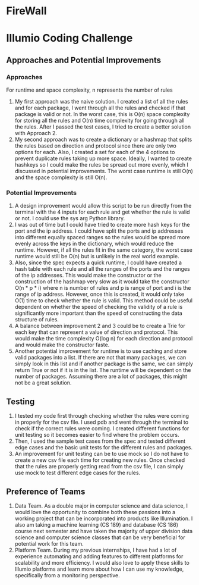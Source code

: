 # FireWall
# Illumio Coding Challenge

## Approaches and Potential Improvements

### Approaches
For runtime and space complexity, n represents the number of rules
1. My first approach was the naive solution. I created a list of all the rules and for each package, I went through all the rules and checked if that package is valid or not. In the worst case, this is O(n) space complexity for storing all the rules and O(n) time complexity for going through all the rules. After I passed the test cases, I tried to create a better solution with Approach 2. 
2. My second approach was to create a dictionary or a hashmap that splits the rules based on direction and protocol since there are only two options for each. Also, I created a set for each of the 4 options to prevent duplicate rules taking up more space. Ideally, I wanted to create hashkeys so I could make the rules be spread out more evenly, which I discussed in potential improvements. The worst case runtime is still O(n) and the space complexity is still O(n).
### Potential Improvements
1. A design improvement would allow this script to be run directly from the terminal with the 4 inputs for each rule and get whether the rule is valid or not. I could use the sys arg Python library.
2. I was out of time but I could have tried to create more hash keys for the port and the ip address. I could have split the ports and ip addresses into different equally spaced ranges so the rules would be spread more evenly across the keys in the dictionary, which would reduce the runtime. However, if all the rules fit in the same category, the worst case runtime would still be O(n) but is unlikely in the real world example.
3. Also, since the spec expects a quick runtime, I could have created a hash table with each rule and all the ranges of the ports and the ranges of the ip addresses. This would make the constructor or the construction of the hashmap very slow as it would take the constructor O(n * p * i) where n is number of rules and p is range of port and i is the range of ip address. However, once this is created, it would only take O(1) time to check whether the rule is valid. This method could be useful dependent on whether the speed of checking the validity of a rule is significantly more important than the speed of constructing the data structure of rules.
4. A balance between improvement 2 and 3 could be to create a Trie for each key that can represent a value of direction and protocol. This would make the time complexity O(log n) for each direction and protocol and would make the constructor faste. 
5. Another potential improvement for runtime is to use caching and store valid packages into a list. If there are not that many packages, we can simply look in this list and if another package is the same, we can simply return True or not if it is in the list. The runtime will be dependent on the number of packages. Assuming there are a lot of packages, this might not be a great solution.
## Testing
1. I tested my code first through checking whether the rules were coming in properly for the csv file. I used pdb and went through the terminal to check if the correct rules were coming. I created different functions for unit testing so it becomes easier to find where the problem occurs.
2. Then, I used the sample test cases from the spec and tested different edge cases and the basic unit tests for the different rules and packages.
3. An improvement for unit testing can be to use mock so I do not have to create a new csv file each time for creating new rules. Once checked that the rules are properly getting read from the csv file, I can simply use mock to test different edge cases for the rules.
## Preference of Teams
1. Data Team. As a double major in computer science and data science, I would love the opportunity to combine both these passions into a working project that can be incorporated into products like Illumination. I also am taking a machine learning (CS 189) and database (CS 186) course next semester and have taken the majority of upper division data science and computer science classes that can be very beneficial for potential work for this team.
2. Platform Team. During my previous internships, I have had a lot of experience automating and adding features to different platforms for scalability and more efficiency. I would also love to apply these skills to Illumio platforms and learn more about how I can use my knowledge, specifically from a monitoring perspective.

